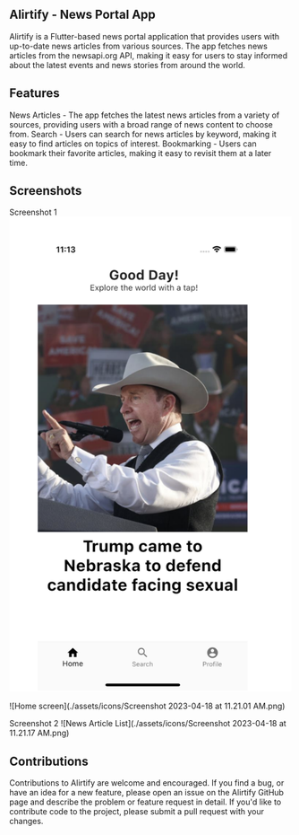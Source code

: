 ## Alirtify - News Portal App
Alirtify is a Flutter-based news portal application that provides users with up-to-date news articles from various sources. The app fetches news articles from the newsapi.org API, making it easy for users to stay informed about the latest events and news stories from around the world.

## Features
News Articles - The app fetches the latest news articles from a variety of sources, providing users with a broad range of news content to choose from.
Search - Users can search for news articles by keyword, making it easy to find articles on topics of interest.
Bookmarking - Users can bookmark their favorite articles, making it easy to revisit them at a later time.

## Screenshots
Screenshot 1
![alt text](./assets/home.png)

![Home screen](./assets/icons/Screenshot 2023-04-18 at 11.21.01 AM.png)

 Screenshot 2
![News Article List](./assets/icons/Screenshot 2023-04-18 at 11.21.17 AM.png)


## Contributions
Contributions to Alirtify are welcome and encouraged. If you find a bug, or have an idea for a new feature, please open an issue on the Alirtify GitHub page and describe the problem or feature request in detail. If you'd like to contribute code to the project, please submit a pull request with your changes.
